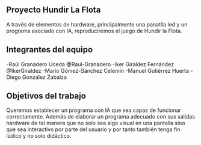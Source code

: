 ## Proyecto Hundir La Flota

A través de elementos de hardware, principalmente una panatlla led y un programa asociado con IA, reproduciremos el juego de Hundir la Flota.

## Integrantes del equipo

-Raúl Granadero Uceda @Raul-Granadero
-Iker Giraldez Fernández @IkerGiraldez
-Mario Gómez-Sánchez Celemín
-Manuel Gutiérrez Huerta
-Diego González Zabalza

## Objetivos del trabajo

Queremos establecer un programa con IA que sea capaz de funcionar correctamente. Además de elaborar un programa adecuado con sus salidas hardware de tal manera que no solo sea algo visual en una pantalla sino que sea interactivo por parte del usuario y por tanto también tenga fin lúdico y no solo didáctico.
